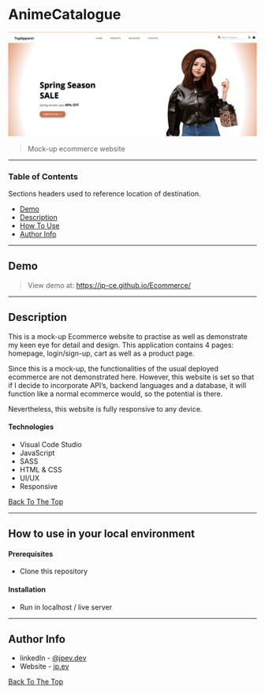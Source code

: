 # AnimeCatalogue

![Project Image](./img/Readme_image.PNG)

> Mock-up ecommerce website

---

### Table of Contents

Sections headers used to reference location of destination.

- [Demo](#demo)
- [Description](#description)
- [How To Use](#how-to-use-in-your-local-environment)
- [Author Info](#author-info)

---

## Demo

> View demo at: https://jp-ce.github.io/Ecommerce/

---

## Description

This is a mock-up Ecommerce website to practise as well as demonstrate my keen eye for detail and design. This application contains 4 pages: homepage, login/sign-up, cart as well as a product page.

Since this is a mock-up, the functionalities of the usual deployed ecommerce are not demonstrated here. However, this website is set so that if I decide to incorporate API’s, backend languages and a database, it will function like a normal ecommerce would, so the potential is there.

Nevertheless, this website is fully responsive to any device.

#### Technologies

- Visual Code Studio
- JavaScript
- SASS
- HTML & CSS
- UI/UX
- Responsive

[Back To The Top](#animecatalogue)

---

## How to use in your local environment

#### Prerequisites

- Clone this repository

#### Installation

- Run in localhost / live server

---

## Author Info

- linkedIn - [@jpev.dev](https://linkedin.com/in/jianneevangelista)
- Website - [jp.ev](https://jpce.netlify.app/)

[Back To The Top](#animecatalogue)
